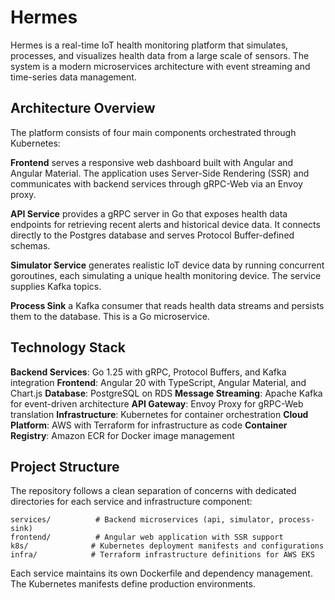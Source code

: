 # Hermes

Hermes is a real-time IoT health monitoring platform that simulates, processes, and visualizes health data from a large scale of sensors. The system is a modern microservices architecture with event streaming and time-series data management.

## Architecture Overview

The platform consists of four main components orchestrated through Kubernetes:

**Frontend** serves a responsive web dashboard built with Angular and Angular Material. The application uses Server-Side Rendering (SSR) and communicates with backend services through gRPC-Web via an Envoy proxy.

**API Service** provides a gRPC server in Go that exposes health data endpoints for retrieving recent alerts and historical device data. It connects directly to the Postgres database and serves Protocol Buffer-defined schemas.

**Simulator Service** generates realistic IoT device data by running concurrent goroutines, each simulating a unique health monitoring device. The service supplies Kafka topics.

**Process Sink**  a Kafka consumer that reads health data streams and persists them to the database. This is a Go microservice. 

## Technology Stack

**Backend Services**: Go 1.25 with gRPC, Protocol Buffers, and Kafka integration
**Frontend**: Angular 20 with TypeScript, Angular Material, and Chart.js
**Database**: PostgreSQL on RDS 
**Message Streaming**: Apache Kafka for event-driven architecture
**API Gateway**: Envoy Proxy for gRPC-Web translation
**Infrastructure**: Kubernetes for container orchestration
**Cloud Platform**: AWS with Terraform for infrastructure as code
**Container Registry**: Amazon ECR for Docker image management

## Project Structure

The repository follows a clean separation of concerns with dedicated directories for each service and infrastructure component:

```
services/          # Backend microservices (api, simulator, process-sink)
frontend/          # Angular web application with SSR support
k8s/              # Kubernetes deployment manifests and configurations
infra/            # Terraform infrastructure definitions for AWS EKS
```

Each service maintains its own Dockerfile and dependency management. The Kubernetes manifests define production environments.


